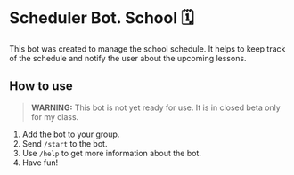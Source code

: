 # Scheduler Bot. School 🗓

This bot was created to manage the school schedule. It helps to keep track of the schedule and notify the user about the upcoming lessons.

## How to use
> **WARNING:** This bot is not yet ready for use. It is in closed beta only for my class.
1. Add the bot to your group.
2. Send `/start` to the bot.
3. Use `/help` to get more information about the bot.
4. Have fun!

